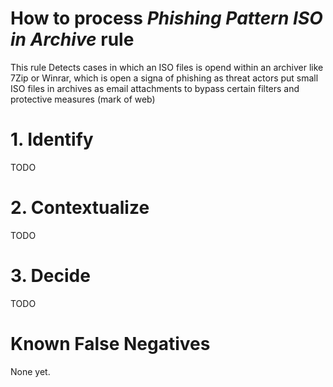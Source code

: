 # How to process *Phishing Pattern ISO in Archive* rule
This rule Detects cases in which an ISO files is opend within an archiver like 7Zip or Winrar, which is open a signa of phishing as threat actors put small ISO files in archives as email attachments to bypass certain filters and protective measures (mark of web)

# 1. Identify
TODO

# 2. Contextualize
TODO

# 3. Decide
TODO

# Known False Negatives
None yet.
